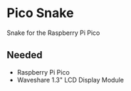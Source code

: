 # Pico Snake
Snake for the Raspberry Pi Pico

## Needed
- Raspberry Pi Pico
- Waveshare 1.3" LCD Display Module